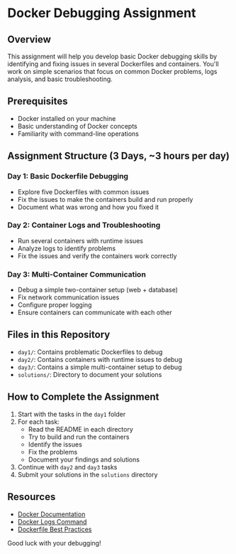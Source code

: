 # Docker Debugging Assignment

## Overview
This assignment will help you develop basic Docker debugging skills by identifying and fixing issues in several Dockerfiles and containers. You'll work on simple scenarios that focus on common Docker problems, logs analysis, and basic troubleshooting.

## Prerequisites
- Docker installed on your machine
- Basic understanding of Docker concepts
- Familiarity with command-line operations

## Assignment Structure (3 Days, ~3 hours per day)

### Day 1: Basic Dockerfile Debugging
- Explore five Dockerfiles with common issues
- Fix the issues to make the containers build and run properly
- Document what was wrong and how you fixed it

### Day 2: Container Logs and Troubleshooting
- Run several containers with runtime issues
- Analyze logs to identify problems
- Fix the issues and verify the containers work correctly

### Day 3: Multi-Container Communication
- Debug a simple two-container setup (web + database)
- Fix network communication issues
- Configure proper logging
- Ensure containers can communicate with each other

## Files in this Repository
- `day1/`: Contains problematic Dockerfiles to debug
- `day2/`: Contains containers with runtime issues to debug
- `day3/`: Contains a simple multi-container setup to debug
- `solutions/`: Directory to document your solutions

## How to Complete the Assignment
1. Start with the tasks in the `day1` folder
2. For each task:
   - Read the README in each directory
   - Try to build and run the containers
   - Identify the issues
   - Fix the problems
   - Document your findings and solutions
3. Continue with `day2` and `day3` tasks
4. Submit your solutions in the `solutions` directory

## Resources
- [Docker Documentation](https://docs.docker.com/)
- [Docker Logs Command](https://docs.docker.com/engine/reference/commandline/logs/)
- [Dockerfile Best Practices](https://docs.docker.com/develop/develop-images/dockerfile_best-practices/)

Good luck with your debugging! 
